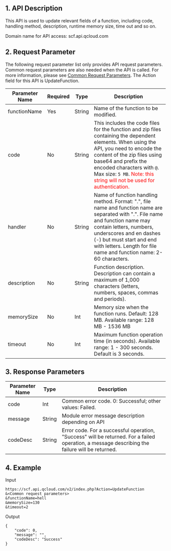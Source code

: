 ## 1. API Description
This API is used to update relevant fields of a function, including code, handling method, description, runtime memory size, time out and so on.   

Domain name for API access: scf.api.qcloud.com

## 2. Request Parameter
The following request parameter list only provides API request parameters. Common request parameters are also needed when the API is called. For more information, please see [Common Request Parameters](/doc/api/244/4183). The Action field for this API is UpdateFunction.

| Parameter Name | Required | Type | Description |
|-----------|--------|----------|----------|
| functionName | Yes | String | Name of the function to be modified. |
| code | No | String | This includes the code files for the function and zip files containing the dependent elements. When using the API, you need to encode the content of the zip files using base64 and prefix the encoded characters with `@`. Max size: `5 MB`.<span style="color:red"> Note: this string will not be used for authentication.</span> |
| handler | No | String | Name of function handling method. Format: "<file name>.<function name>", file name and function name are separated with ".". File name and function name may contain letters, numbers, underscores and en dashes (-) but must start and end with letters. Length for file name and function name: 2-60 characters. |
| description | No | String | Function description. Description can contain a maximum of 1,000 characters (letters, numbers, spaces, commas and periods). |
| memorySize | No | Int | Memory size when the function runs. Default: 128 MB. Available range: 128 MB - 1536 MB |
| timeout | No | Int | Maximum function operation time (in seconds). Available range: 1 - 300 seconds. Default is 3 seconds. |

## 3. Response Parameters
| Parameter Name | Type | Description |
|-------|---|---------------|
| code | Int | Common error code. 0: Successful; other values: Failed. |
| message | String | Module error message description depending on API |
| codeDesc | String | Error code. For a successful operation, "Success" will be returned. For a failed operation, a message describing the failure will be returned. |

## 4. Example
Input
```
https://scf.api.qcloud.com/v2/index.php?Action=UpdateFunction
&<Common request parameters>
&functionName=hell
&memorySize=130
&timeout=2
```
Output
```
{
    "code": 0,
    "message": "",
    "codeDesc": "Success"
}
```

